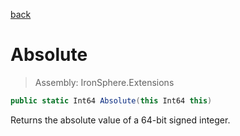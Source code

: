 ﻿

[back](/IronSphere.Extensions/types/LongExtension)

# Absolute

> Assembly: IronSphere.Extensions

```csharp
public static Int64 Absolute(this Int64 this)
```

Returns the absolute value of a 64-bit signed integer.

 